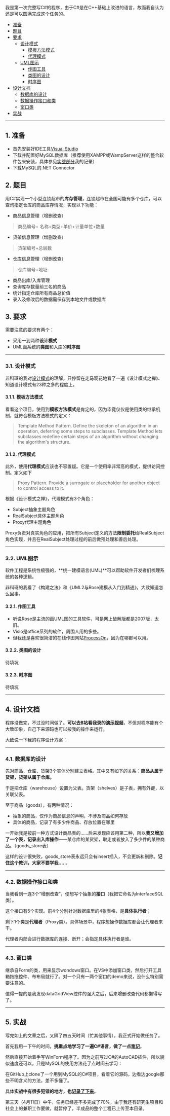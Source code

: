 我是第一次完整写C#的程序，由于C#是在C++基础上改进的语言，故而我自认为还是可以圆满完成这个任务的。


- [准备](#1-准备)
- [题目](#2-题目)
- [要求](#3-要求)
    - [设计模式](#31-设计模式)
        - [模板方法模式](#311-模板方法模式)
        - [代理模式](#312-代理模式)
    - [UML图示](#32-uml图示)
        - [作图工具](#321-作图工具)
        - [类图的设计](#322-类图的设计)
        - [时序图](#323-时序图)
- [设计文档](#4-设计文档)
    - [数据库的设计](#41-数据库的设计)
    - [数据操作接口和类](#42-数据操作接口和类)
    - [窗口类](#43-窗口类)
- [实战](#5-实战)

----

## 1. 准备

- 首先安装好IDE工具[Visual Studio](https://visualstudio.microsoft.com/zh-hans/vs/)
- 下载并配置好MySQL数据库（推荐使用XAMPP或WampServer这样的整合软件包来安装，具体参见[实战部分](#实战)我的记录）
- 下载MySQL的.NET Connector

## 2. 题目

用C#实现一个小型连锁超市的**库存管理**，连锁超市在全国可能有多个仓库，可以查询指定仓库的商品库存情况，实现以下功能：

- 商品信息管理（增删改查）
> 商品编号+ 名称+类型+单价+计量单位+数量

- 货架信息管理（增删改查）
> 货架编号+总层数

- 仓库信息管理（增删改查）
> 仓库编号+地址

- 商品出库/入库管理
- 查询库存数量前三名的商品              
- 统计指定仓库所有商品总价值       
- 录入及修改后的数据需保存到本地文件或数据库

## 3. 要求

需要注意的要求有两个：

- 采用一到两种**设计模式** 
- UML画系统的**类图**和入库的**时序图**

----

### 3.1. 设计模式

非科班的我对[设计模式](http://www.runoob.com/design-pattern/design-pattern-tutorial.html)的理解，只停留在走马观花地看了一遍《设计模式之禅》、知道设计模式有23种之多的程度上。

#### 3.1.1. 模板方法模式

看看这个项目，使用到**模板方法模式**是肯定的，因为毕竟仅仅是使用类的继承机制，就符合模板方法模式的定义：

> Template Method Pattern. Define the skeleton of an algorithm in an operation, deferring some steps to subclasses. Template Method lets subclasses redefine certain steps of an algorithm without changing the algorithm's structure.

#### 3.1.2. 代理模式

此外，使用**代理模式**应该也不容置疑。它是一个使用率非常高的模式，提供访问控制。定义如下

> Proxy Pattern. Provide a surrogate or placeholder for another object to control access to it.

根据《设计模式之禅》，代理模式有3个角色：

- Subject抽象主题角色
- RealSubject具体主题角色
- Proxy代理主题角色

Proxy负责对真实角色的应用，把所有Subject定义的方法**限制委托**给RealSubject角色实现，并且在RealSubject处理过程的前后做预处理和善后处理。

----

### 3.2. UML图示

软件工程是系统性极强的，**统一建模语言(UML)**可以帮助软件开发者们梳理系统的各种逻辑。

非科班的我看了《构建之法》和《UML2与Rose建模从入门到精通》，大致知道怎么回事。

#### 3.2.1. 作图工具

- 听说Rose是主流的画UML图的工具软件，可是网上破解版都是2007版，太旧。
- Visio是office系列的软件，周围人用的多些。
- 但我还是喜欢很简洁的在线作图网站[ProcessOn](https://www.processon.com/)，因为在哪都可以用。

#### 3.2.2. 类图的设计

待填坑

#### 3.2.3. 时序图

待填坑

----

## 4. 设计文档

程序没做完，不过没时间做了。**可以去B站看我录的[演示视频](https://www.bilibili.com/video/av48974172)**，不但对程序能有个大致印象，自己下来源码也可以按我的操作来运行。

大致说一下我的程序设计方案：

----

### 4.1. 数据库的设计

先对商品、仓库、货架3个实体分别建立表格。其中又有如下的关系：**商品从属于货架，货架从属于仓库。**

于是把仓库（warehouse）设置为父表。货架（shelves）是子表，拥有外键，以关联父表。

至于商品（goods），有两种情况：

- 抽象的商品，仅作为商品信息的声明，不涉及商品如何存放
- 具体的商品，记录了有多少件商品、存放位置在哪里

一开始我是按前一种方式设计商品表的……后来发现应该用第二种，所以**我又增加了一个表，记录出入库操作**——某仓库的某货架，取走或者放入了多少件的某种商品。（goods_store表）

这样的设计很失败，goods_store表永远只会有insert插入，不会更新和删除。**记住这个教训，大家不要学我……**

----

### 4.2. 数据操作接口和类

当我看到一连3个“增删改查”，便想写个抽象的**接口**（我把它命名为InterfaceSQL类）。

这个接口有5个实现。前4个分别针对数据库里的4张表格，是**具体执行者**；

剩下1个类是**代理者**（Proxy类）。具体场景中，程序想操作数据库都会让代理者来干。

代理者内部会进行数据库的连接、断开；会指定具体执行者是谁。

----

### 4.3. 窗口类

继承自Form的类，用来显示wondows窗口。在VS中添加窗口类，然后打开工具箱拖拖控件、布布局就行了。对一个只有一两个窗口的demo来说，没什么特别需要注意的。

值得一提的是我发现dataGridView控件的强大之后，后来增删改查代码都懒得写了。

----

## 5. 实战

写完如上的文章之后，又隔了四五天时间（忙其他事情），我正式开始做任务了。

首先我用一下午的时间，**挑重点地学习了一遍C#语言，做了一点[笔记](https://wushuangabao.github.io/CSharp/CSharpLanguage)**。

然后直接开始着手写WinForm程序了。因为之前写过C#的AutoCAD插件，所以貌似速度还可以，只是MySQL的使用方法花了点时间去学习：

在GitHub上clone了一个用到MySQL的C#项目，看着它的源码，边看边google那些不明含义的方法，差不多懂了。

具体**实战中有很多犯错的地方，也[记录了下来](https://wushuangabao.github.io/CSharp/UseMySql)**。

第三天（4月11日）中午，任务已经差不多完成了70%，由于我还有研究生项目和社会上的兼职工作要做，就暂停了，半成品的整个工程已上传至本目录。